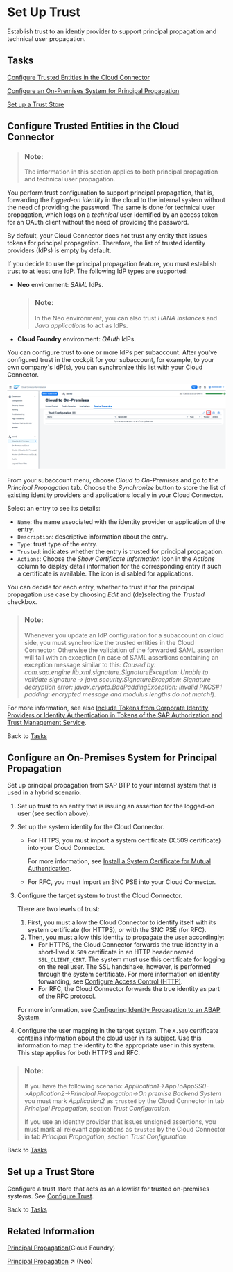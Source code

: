 <!-- loioa4ee70f0274248f8bbc7594179ef948d -->

# Set Up Trust

Establish trust to an identiy provider to support principal propagation and technical user propagation.



<a name="loioa4ee70f0274248f8bbc7594179ef948d__tasks"/>

## Tasks

[Configure Trusted Entities in the Cloud Connector](set-up-trust-a4ee70f.md#loioa4ee70f0274248f8bbc7594179ef948d__configure_trust)

[Configure an On-Premises System for Principal Propagation](set-up-trust-a4ee70f.md#loioa4ee70f0274248f8bbc7594179ef948d__configure_on_premise)

[Set up a Trust Store](set-up-trust-a4ee70f.md#loioa4ee70f0274248f8bbc7594179ef948d__TrustStore)



<a name="loioa4ee70f0274248f8bbc7594179ef948d__configure_trust"/>

## Configure Trusted Entities in the Cloud Connector

> ### Note:  
> The information in this section applies to both principal propagation and technical user propagation.

You perform trust configuration to support principal propagation, that is, forwarding the *logged-on identity* in the cloud to the internal system without the need of providing the password. The same is done for technical user propagation, which logs on a *technical* user identified by an access token for an OAuth client without the need of providing the password.

By default, your Cloud Connector does not trust any entity that issues tokens for principal propagation. Therefore, the list of trusted identity providers \(IdPs\) is empty by default.

If you decide to use the principal propagation feature, you must establish trust to at least one IdP. The following IdP types are supported:

-   **Neo** environment: *SAML* IdPs.

    > ### Note:  
    > In the Neo environment, you can also trust *HANA instances* and *Java applications* to act as IdPs.

-   **Cloud Foundry** environment: *OAuth* IdPs.

You can configure trust to one or more IdPs per subaccount. After you've configured trust in the cockpit for your subaccount, for example, to your own company's IdP\(s\), you can synchronize this list with your Cloud Connector.

![Trust Configuration](images/SCC_SettingUpTrust_8f23a34.png)

From your subaccount menu, choose *Cloud to On-Premises* and go to the *Principal Propagation* tab. Choose the *Synchronize* button to store the list of existing identity providers and applications locally in your Cloud Connector.

Select an entry to see its details:

-   `Name`: the name associated with the identity provider or application of the entry.
-   `Description`: descriptive information about the entry.
-   `Type`: trust type of the entry.
-   `Trusted`: indicates whether the entry is trusted for principal propagation.
-   `Actions`: Choose the *Show Certificate Information* icon in the *Actions* column to display detail information for the corresponding entry if such a certificate is available. The icon is disabled for applications.

You can decide for each entry, whether to trust it for the principal propagation use case by choosing *Edit* and \(de\)selecting the *Trusted* checkbox.

> ### Note:  
> Whenever you update an IdP configuration for a subaccount on cloud side, you must synchronize the trusted entities in the Cloud Connector. Otherwise the validation of the forwarded SAML assertion will fail with an exception \(in case of SAML assertions containing an exception message similar to this: *Caused by: com.sap.engine.lib.xml.signature.SignatureException: Unable to validate signature -\> java.security.SignatureException: Signature decryption error: javax.crypto.BadPaddingException: Invalid PKCS\#1 padding: encrypted message and modulus lengths do not match!*\).

For more information, see also [Include Tokens from Corporate Identity Providers or Identity Authentication in Tokens of the SAP Authorization and Trust Management Service](https://help.sap.com/docs/btp/sap-business-technology-platform/including-tokens-from-corporate-identity-providers-or-identity-authentication-in-tokens-of-sap-authorization-and-trust-management-service).

Back to [Tasks](set-up-trust-a4ee70f.md#loioa4ee70f0274248f8bbc7594179ef948d__tasks)



<a name="loioa4ee70f0274248f8bbc7594179ef948d__configure_on_premise"/>

## Configure an On-Premises System for Principal Propagation

Set up principal propagation from SAP BTP to your internal system that is used in a hybrid scenario.

1.  Set up trust to an entity that is issuing an assertion for the logged-on user \(see section above\).
2.  Set up the system identity for the Cloud Connector.
    -   For HTTPS, you must import a system certificate \(X.509 certificate\) into your Cloud Connector.

        For more information, see [Install a System Certificate for Mutual Authentication](initial-configuration-http-3f974ea.md#loio3f974eae3cba4dafa274ec59f69daba6__section_N1001A_N10011_N10001).

    -   For RFC, you must import an SNC PSE into your Cloud Connector.

3.  Configure the target system to trust the Cloud Connector.

    There are two levels of trust:

    1.  First, you must allow the Cloud Connector to identify itself with its system certificate \(for HTTPS\), or with the SNC PSE \(for RFC\).
    2.  Then, you must allow this identity to propagate the user accordingly:
        -   For HTTPS, the Cloud Connector forwards the true identity in a short-lived `X.509` certificate in an HTTP header named `SSL_CLIENT_CERT`. The system must use this certificate for logging on the real user. The SSL handshake, however, is performed through the system certificate. For more information on identity forwarding, see [Configure Access Control \(HTTP\)](configure-access-control-http-e7d4927.md).
        -   For RFC, the Cloud Connector forwards the true identity as part of the RFC protocol.


    For more information, see [Configuring Identity Propagation to an ABAP System](configuring-identity-propagation-to-an-abap-system-6705cc3.md).

4.  Configure the user mapping in the target system. The `X.509` certificate contains information about the cloud user in its subject. Use this information to map the identity to the appropriate user in this system. This step applies for both HTTPS and RFC.

> ### Note:  
> If you have the following scenario: *Application1-\>AppToAppSS0-\>Application2-\>Principal Propagation-\>On premise Backend System* you must mark *Application2* as `trusted` by the Cloud Connector in tab *Principal Propagation*, section *Trust Configuration*.
> 
> If you use an identity provider that issues unsigned assertions, you must mark all relevant applications as `trusted` by the Cloud Connector in tab *Principal Propagation*, section *Trust Configuration*.

Back to [Tasks](set-up-trust-a4ee70f.md#loioa4ee70f0274248f8bbc7594179ef948d__tasks)



<a name="loioa4ee70f0274248f8bbc7594179ef948d__TrustStore"/>

## Set up a Trust Store

Configure a trust store that acts as an allowlist for trusted on-premises systems. See [Configure Trust](configure-trust-13bfb28.md).

Back to [Tasks](set-up-trust-a4ee70f.md#loioa4ee70f0274248f8bbc7594179ef948d__tasks)



<a name="loioa4ee70f0274248f8bbc7594179ef948d__section_bmf_sz3_4hb"/>

## Related Information

[Principal Propagation](principal-propagation-e2cbb48.md)\(Cloud Foundry\)

[Principal Propagation](https://help.sap.com/viewer/b865ed651e414196b39f8922db2122c7/Cloud/en-US/d4d3e1e9b2dd44318b49a4812cd51383.html "Forward the identity of cloud users to an on-premise system to enable single sign-on (Neo environment).") :arrow_upper_right: \(Neo\)

